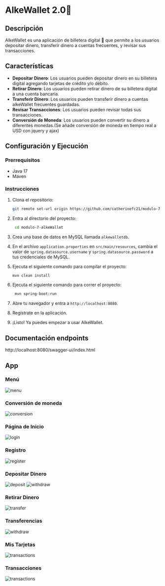 # AlkeWallet 2.0🚀

## Descripción

AlkeWallet es una aplicación de billetera digital 💸 que permite a los usuarios depositar dinero, transferir dinero a cuentas frecuentes, y revisar sus transacciones.

## Características

- **Depositar Dinero**: Los usuarios pueden depositar dinero en su billetera digital agregando tarjetas de crédito y/o débito.
- **Retirar Dinero**: Los usuarios pueden retirar dinero de su billetera digital a una cuenta bancaria.
- **Transferir Dinero**: Los usuarios pueden transferir dinero a cuentas alkeWallet frecuentes guardadas.
- **Revisar Transacciones**: Los usuarios pueden revisar todas sus transacciones.
- **Conversión de Moneda**: Los usuarios pueden convertir su dinero a diferentes monedas.(Se añade conversión de moneda en tiempo real a USD con jquery y ajax)

## Configuración y Ejecución

### Prerrequisitos

- Java 17
- Maven

### Instrucciones

1. Clona el repositorio:
   ```sh
   git remote set-url origin https://github.com/catherinefc21/modulo-7-alkeWallet.git
   ```
2. Entra al directorio del proyecto: 
   ```sh
    cd modulo-7-alkeWallet
    ```
3. Crea una base de datos en MySQL llamada `alkewalletdb`.


4. En el archivo `application.properties` en `src/main/resources`, cambia el valor de `spring.datasource.username` y `spring.datasource.password` a tus credenciales de MySQL.


5. Ejecuta el siguiente comando para compilar el proyecto:
   ```sh
   mvn clean install
   ```
   
6. Ejecuta el siguiente comando para correr el proyecto:
   ```sh
    mvn spring-boot:run
    ```
   
7. Abre tu navegador y entra a `http://localhost:8080`.

8. Regístrate en la aplicación.

8. ¡Listo! Ya puedes empezar a usar AlkeWallet.

## Documentación endpoints

http://localhost:8080/swagger-ui/index.html

## App

### Menú
![menu](assets/Captura11.JPG)
### Conversión de moneda
![conversion](assets/Captura10.JPG)
### Página de Inicio
![login](assets/Captura1.JPG)
### Registro
![register](assets/Captura8.JPG)
### Depositar Dinero
![deposit](assets/Captura3.JPG)
![withdraw](assets/Captura4.JPG)
### Retirar Dinero
![transfer](assets/Captura6.JPG)
### Transferencias
![withdraw](assets/Captura5.JPG)
### Mis Tarjetas
![transactions](assets/Captura7.JPG)
### Transacciones
![transactions](assets/Captura9.JPG)



